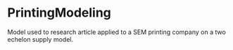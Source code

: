 # PrintingModeling
Model used to research article applied to a SEM printing company on a two echelon supply model.
